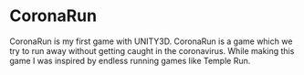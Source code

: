 # CoronaRun
CoronaRun is my first game with UNITY3D. CoronaRun is a game which we try to run away without getting caught in the
coronavirus. While making this game I was inspired by endless running games like Temple Run.
